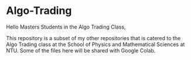 # Algo-Trading

Hello Masters Students in the Algo Trading Class,

This repository is a subset of my other repositories that is catered to the Algo Trading class at the School of Physics and Mathematical Sciences at NTU.
Some of the files here will be shared with Google Colab.

